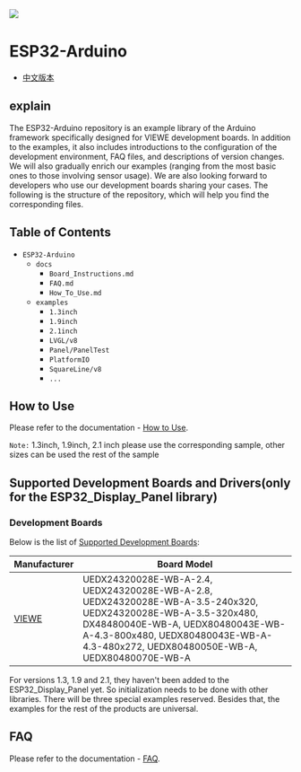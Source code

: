 <div>
 <a href="https://github.com/VIEWESMART/ESP32-Arduino"><img src="https://img.shields.io/badge/latest versions-0.0.1-07c160" /></a>&emsp;
 <div>
  
# ESP32-Arduino
* [中文版本](./README_CN.md)
## explain
The ESP32-Arduino repository is an example library of the Arduino framework specifically designed for VIEWE development boards. In addition to the examples, it also includes introductions to the configuration of the development environment, FAQ files, and descriptions of version changes. We will also gradually enrich our examples (ranging from the most basic ones to those involving sensor usage). We are also looking forward to developers who use our development boards sharing your cases. The following is the structure of the repository, which will help you find the corresponding files.
## Table of Contents
* `ESP32-Arduino`
  * `docs`
    * `Board_Instructions.md`
    * `FAQ.md`
    * `How_To_Use.md`
  * `examples`
    * `1.3inch`
    * `1.9inch`
    * `2.1inch` 
    * `LVGL/v8`
    * `Panel/PanelTest`
    * `PlatformIO`
    * `SquareLine/v8`
    * `...`

## How to Use
Please refer to the documentation - [How to Use](./docs/How_To_Use.md).

`Note:` 1.3inch, 1.9inch, 2.1 inch please use the corresponding sample, other sizes can be used the rest of the sample

## Supported Development Boards and Drivers(only for the ESP32_Display_Panel library)
### Development Boards

Below is the list of [Supported Development Boards](docs/Board_Instructions.md):

| **Manufacturer** | **Board Model** |
| ---------------- | --------------- |
| [VIEWE](docs/Board_Instructions.md#viewe) | UEDX24320028E-WB-A-2.4, UEDX24320028E-WB-A-2.8, UEDX24320028E-WB-A-3.5-240x320, UEDX24320028E-WB-A-3.5-320x480, DX48480040E-WB-A, UEDX80480043E-WB-A-4.3-800x480, UEDX80480043E-WB-A-4.3-480x272, UEDX80480050E-WB-A, UEDX80480070E-WB-A|

For versions 1.3, 1.9 and 2.1, they haven't been added to the ESP32_Display_Panel yet. So initialization needs to be done with other libraries. There will be three special examples reserved. Besides that, the examples for the rest of the products are universal.
## FAQ
Please refer to the documentation - [FAQ](./docs/FAQ.md).
